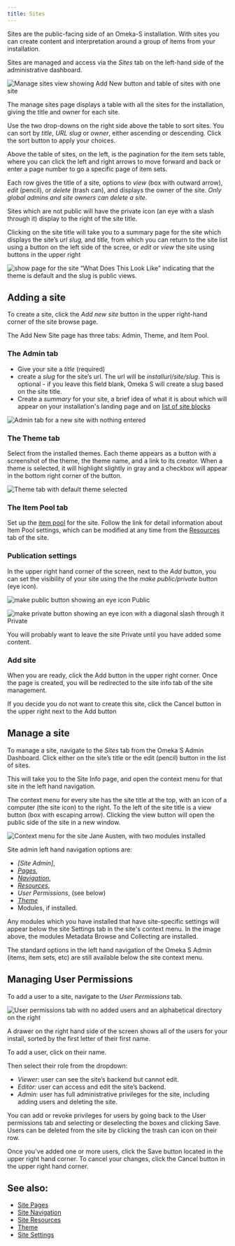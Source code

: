 ```yaml
---
title: Sites
---
```


Sites are the public-facing side of an Omeka-S installation. With sites you can create content and interpretation around a group of items from your installation. 

Sites are managed and access via the *Sites* tab on the left-hand side of the administrative dashboard. 

![Manage sites view showing Add New button and table of sites with one site](../sites/sitesfiles/sites_admin.png)

The manage sites page displays a table with all the sites for the installation, giving the title and owner for each site. 

Use the two drop-downs on the right side above the table to sort sites. You can sort by *title*, *URL slug* or *owner*, either ascending or descending. Click the sort button to apply your choices. 

Above the table of sites, on the left, is the pagination for the item sets table, where you can click the left and right arrows to move forward and back or enter a page number to go a specific page of item sets.

Each row gives the title of a site, options to *view* (box with outward arrow), *edit* (pencil), or *delete* (trash can), and displays the owner of the site. *Only global admins and site owners can delete a site.*

Sites which are not public will have the private icon (an eye with a slash through it) display to the right of the site title. 

Clicking on the site title will take you to a summary page for the site which displays the site’s *url slug,* and *title,* from which you can return to the site list using a button on the left side of the scree, or *edit* or *view* the site using buttons in the upper right 

![show page for the site “What Does This Look Like” indicating that the theme is default and the slug is public views.](../sites/sitesfiles/sites_quickshow.png)

## Adding a site
To create a site, click the *Add new site* button in the upper right-hand corner of the site browse page.

The Add New Site page has three tabs: Admin, Theme, and Item Pool.

### The Admin tab
* Give your site a *title* (required)
* create a *slug* for the site’s url. The url will be *installurl/site/slug*. This is optional - if you leave this field blank, Omeka S will create a slug based on the site title.
* Create a *summary* for your site, a brief idea of what it is about which will appear on your installation's landing page and on [list of site blocks](../sites/site_pages/#page-blocks)

![Admin tab for a new site with nothing entered](../sites/sitesfiles/sitesadd_admin.png)

### The Theme tab
Select from the installed themes. Each theme appears as a button with a screenshot of the theme, the theme name, and a link to its creator. When a theme is selected, it will highlight slightly in gray and a checkbox will appear in the bottom right corner of the button.

![Theme tab with default theme selected](../sites/sitesfiles/sitesadd_theme.png)

### The Item Pool tab
Set up the [item pool](../sites/site_resources/#item-pool) for the site. Follow the link for detail information about Item Pool settings, which can be modified at any time from the [Resources](../sites/site_resources) tab of the site.

### Publication settings
In the upper right hand corner of the screen, next to the *Add* button, you can set the visibility of your site using the the *make public/private* button (eye icon).

![make public button showing an eye icon](../content/contentfiles/item_public.png) Public 

![make private button showing an eye icon with a diagonal slash through it](../content/contentfiles/item_private.png)  Private

You will probably want to leave the site Private until you have added some content.

### Add site
When you are ready, click the Add button in the upper right corner. Once the page is created, you will be redirected to the site info tab of the site management. 

If you decide you do not want to create this site, click the Cancel button in the upper right next to the Add button

## Manage a site
To manage a site, navigate to the *Sites* tab from the Omeka S Admin Dashboard. Click either on the site’s title or the edit (pencil) button in the list of sites. 

This will take you to the Site Info page, and open the context menu for that site in the left hand navigation. 

The context menu for every site has the site title at the top, with an icon of a computer (the site icon) to the right. To the left of the site title is a view button (box with escaping arrow). Clicking the view button will open the public side of the site in a new window.

![Context menu for the site Jane Austen, with two modules installed](../sites/sitesfiles/sites_menu.png)

Site admin left hand navigation options are: 

- *[Site Admin]*,
- *[Pages](../sites/site_pages.md)*, 
- *[Navigation](../sites/site_navigation.md)*, 
- *[Resources](../sites/site_resources.md)*,
- *User Permissions*, (see below)
- *[Theme](../sites/site_theme.md)*
- Modules, if installed.

Any modules which you have installed that have site-specific settings will appear below the site Settings tab in the site's context menu. In the image above, the modules Metadata Browse and Collecting are installed.

The standard options in the left hand navigation of the Omeka S Admin (items, item sets, etc) are still available below the site context menu. 

## Managing User Permissions
To add a user to a site, navigate to the *User Permissions* tab.

![User permissions tab with no added users and an alphabetical directory on the right](../sites/sitesfiles/sites_users.png)

A drawer on the right hand side of the screen shows all of the users for your install, sorted by the first letter of their first name. 

To add a user, click on their name. 

Then select their role from the dropdown:

* *Viewer:* user can see the site’s backend but cannot edit.
* *Editor:* user can access and edit the site’s backend.
* *Admin:* user has full administrative privileges for the site, including adding users and deleting the site.

You can add or revoke privileges for users by going back to the User permissions tab and selecting or deselecting the boxes and clicking Save. Users can be deleted from the site by clicking the trash can icon on their row.

Once you've added one or more users, click the Save button located in the upper right hand corner. To cancel your changes, click the Cancel button in the upper right hand corner. 

## See also: 
* [Site Pages](../sites/site_pages.md)
* [Site Navigation](../sites/site_navigation.md)
* [Site Resources](../sites/site_resources.md)
* [Theme](../sites/site_theme.md)
* [Site Settings](../sites/site_settings.md)

